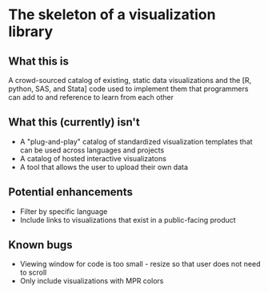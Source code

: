 # The skeleton of a visualization library

## What this is
A crowd-sourced catalog of existing, static data visualizations and the [R, python, SAS, and Stata] code used to implement them that programmers can add to and reference to learn from each other

## What this (currently) isn't
* A "plug-and-play" catalog of standardized visualization templates that can be used across languages and projects
* A catalog of hosted interactive visualizatons
* A tool that allows the user to upload their own data

## Potential enhancements

* Filter by specific language
* Include links to visualizations that exist in a public-facing product

## Known bugs

* Viewing window for code is too small - resize so that user does not need to scroll
* Only include visualizations with MPR colors